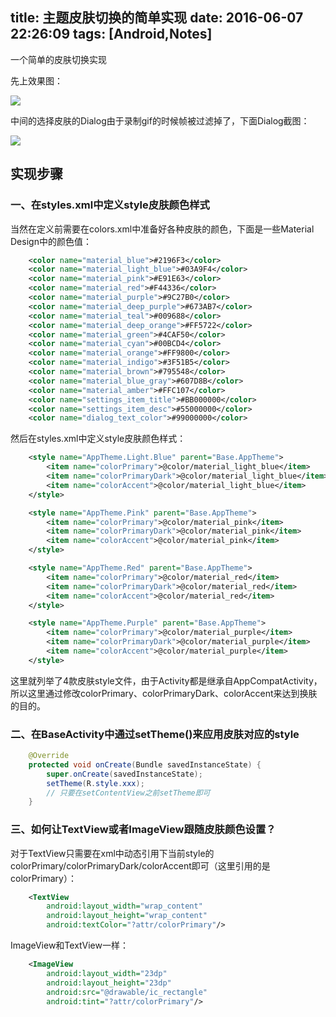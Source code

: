 title: 主题皮肤切换的简单实现
date: 2016-06-07 22:26:09
tags: [Android,Notes]
---

一个简单的皮肤切换实现

<!--more-->

先上效果图：

![](https://github.com/melodyxxx/Images/raw/master/Other/switch_skin.gif)

中间的选择皮肤的Dialog由于录制gif的时候帧被过滤掉了，下面Dialog截图：

![](https://github.com/melodyxxx/Images/raw/master/Other/skin_select.jpg)


## 实现步骤

### 一、在styles.xml中定义style皮肤颜色样式

当然在定义前需要在colors.xml中准备好各种皮肤的颜色，下面是一些Material Design中的颜色值：
``` xml
    <color name="material_blue">#2196F3</color>
    <color name="material_light_blue">#03A9F4</color>
    <color name="material_pink">#E91E63</color>
    <color name="material_red">#F44336</color>
    <color name="material_purple">#9C27B0</color>
    <color name="material_deep_purple">#673AB7</color>
    <color name="material_teal">#009688</color>
    <color name="material_deep_orange">#FF5722</color>
    <color name="material_green">#4CAF50</color>
    <color name="material_cyan">#00BCD4</color>
    <color name="material_orange">#FF9800</color>
    <color name="material_indigo">#3F51B5</color>
    <color name="material_brown">#795548</color>
    <color name="material_blue_gray">#607D8B</color>
    <color name="material_amber">#FFC107</color>
    <color name="settings_item_title">#BB000000</color>
    <color name="settings_item_desc">#55000000</color>
    <color name="dialog_text_color">#99000000</color>
```

然后在styles.xml中定义style皮肤颜色样式：
``` xml
    <style name="AppTheme.Light.Blue" parent="Base.AppTheme">
        <item name="colorPrimary">@color/material_light_blue</item>
        <item name="colorPrimaryDark">@color/material_light_blue</item>
        <item name="colorAccent">@color/material_light_blue</item>
    </style>

    <style name="AppTheme.Pink" parent="Base.AppTheme">
        <item name="colorPrimary">@color/material_pink</item>
        <item name="colorPrimaryDark">@color/material_pink</item>
        <item name="colorAccent">@color/material_pink</item>
    </style>

    <style name="AppTheme.Red" parent="Base.AppTheme">
        <item name="colorPrimary">@color/material_red</item>
        <item name="colorPrimaryDark">@color/material_red</item>
        <item name="colorAccent">@color/material_red</item>
    </style>

    <style name="AppTheme.Purple" parent="Base.AppTheme">
        <item name="colorPrimary">@color/material_purple</item>
        <item name="colorPrimaryDark">@color/material_purple</item>
        <item name="colorAccent">@color/material_purple</item>
    </style>
```

这里就列举了4款皮肤style文件，由于Activity都是继承自AppCompatActivity，所以这里通过修改colorPrimary、colorPrimaryDark、colorAccent来达到换肤的目的。


### 二、在BaseActivity中通过setTheme()来应用皮肤对应的style
``` java
    @Override
    protected void onCreate(Bundle savedInstanceState) {
        super.onCreate(savedInstanceState);
        setTheme(R.style.xxx);
		// 只要在setContentView之前setTheme即可
    }
```

### 三、如何让TextView或者ImageView跟随皮肤颜色设置？

对于TextView只需要在xml中动态引用下当前style的colorPrimary/colorPrimaryDark/colorAccent即可（这里引用的是colorPrimary）：
``` xml
    <TextView
        android:layout_width="wrap_content"
        android:layout_height="wrap_content"
        android:textColor="?attr/colorPrimary"/>
```

ImageView和TextView一样：
``` xml
    <ImageView
        android:layout_width="23dp"
        android:layout_height="23dp"
        android:src="@drawable/ic_rectangle"
        android:tint="?attr/colorPrimary"/>
```



